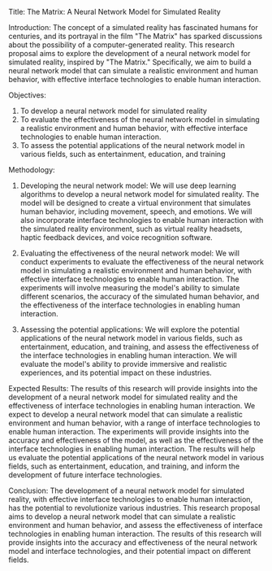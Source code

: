 Title: The Matrix: A Neural Network Model for Simulated Reality

Introduction:
The concept of a simulated reality has fascinated humans for centuries, and its portrayal in the film "The Matrix" has sparked discussions about the possibility of a computer-generated reality. This research proposal aims to explore the development of a neural network model for simulated reality, inspired by "The Matrix." Specifically, we aim to build a neural network model that can simulate a realistic environment and human behavior, with effective interface technologies to enable human interaction.

Objectives:
1. To develop a neural network model for simulated reality
2. To evaluate the effectiveness of the neural network model in simulating a realistic environment and human behavior, with effective interface technologies to enable human interaction.
3. To assess the potential applications of the neural network model in various fields, such as entertainment, education, and training

Methodology:
1. Developing the neural network model: We will use deep learning algorithms to develop a neural network model for simulated reality. The model will be designed to create a virtual environment that simulates human behavior, including movement, speech, and emotions. We will also incorporate interface technologies to enable human interaction with the simulated reality environment, such as virtual reality headsets, haptic feedback devices, and voice recognition software.

2. Evaluating the effectiveness of the neural network model: We will conduct experiments to evaluate the effectiveness of the neural network model in simulating a realistic environment and human behavior, with effective interface technologies to enable human interaction. The experiments will involve measuring the model's ability to simulate different scenarios, the accuracy of the simulated human behavior, and the effectiveness of the interface technologies in enabling human interaction.

3. Assessing the potential applications: We will explore the potential applications of the neural network model in various fields, such as entertainment, education, and training, and assess the effectiveness of the interface technologies in enabling human interaction. We will evaluate the model's ability to provide immersive and realistic experiences, and its potential impact on these industries.

Expected Results:
The results of this research will provide insights into the development of a neural network model for simulated reality and the effectiveness of interface technologies in enabling human interaction. We expect to develop a neural network model that can simulate a realistic environment and human behavior, with a range of interface technologies to enable human interaction. The experiments will provide insights into the accuracy and effectiveness of the model, as well as the effectiveness of the interface technologies in enabling human interaction. The results will help us evaluate the potential applications of the neural network model in various fields, such as entertainment, education, and training, and inform the development of future interface technologies.

Conclusion:
The development of a neural network model for simulated reality, with effective interface technologies to enable human interaction, has the potential to revolutionize various industries. This research proposal aims to develop a neural network model that can simulate a realistic environment and human behavior, and assess the effectiveness of interface technologies in enabling human interaction. The results of this research will provide insights into the accuracy and effectiveness of the neural network model and interface technologies, and their potential impact on different fields.
